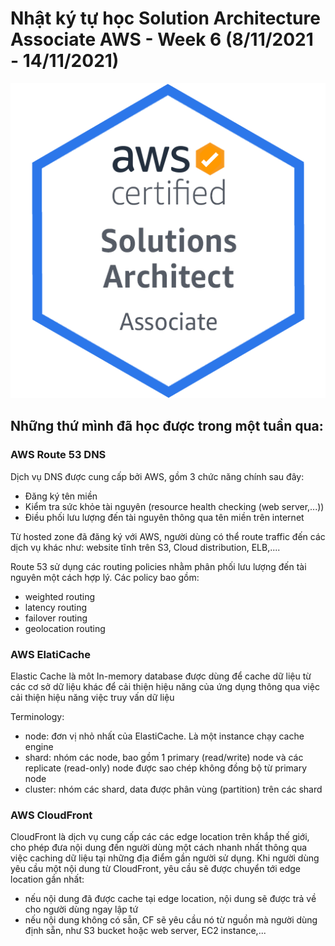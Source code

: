# Nhật ký tự học Solution Architecture Associate AWS - Week 6 (8/11/2021 - 14/11/2021)

![SAA-badge](../images/SAA/AWS-Certified_Solutions-Architect_Associate_badge.png)

## Những thứ mình đã học được trong một tuần qua:

### AWS Route 53 DNS

Dịch vụ DNS được cung cấp bởi AWS, gồm 3 chức năng chính sau đây:
+ Đăng ký tên miền
+ Kiểm tra sức khỏe tài nguyên (resource health checking (web server,...))
+ Điều phối lưu lượng đến tài nguyên thông qua tên miền trên internet

Từ hosted zone đã đăng ký với AWS, người dùng có thể route traffic đến các dịch vụ khác như: website tĩnh trên S3, Cloud distribution, ELB,....

Route 53 sử dụng các routing policies nhằm phân phối lưu lượng đến tài nguyên một cách hợp lý. Các policy bao gồm:
+ weighted routing
+ latency routing
+ failover routing
+ geolocation routing

### AWS ElatiCache
Elastic Cache là môt In-memory database được dùng để cache dữ liệu từ các cơ sở dữ liệu khác để cải thiện hiệu năng của ứng dụng thông qua việc cải thiện hiệu năng việc truy vấn dữ liệu

Terminology:
+ node: đơn vị nhỏ nhất của ElastiCache. Là một instance chạy cache engine
+ shard: nhóm các node, bao gồm 1 primary (read/write) node và các replicate (read-only) node được sao chép không đồng bộ từ primary node 
+ cluster: nhóm các shard, data được phân vùng (partition) trên các shard

### AWS CloudFront

CloudFront là dịch vụ cung cấp các các edge location trên khắp thế giới, cho phép đưa nội dung đến người dùng một cách nhanh nhất thông qua việc caching dữ liệu tại những địa điểm gần người sử dụng.
Khi người dùng yêu cầu một nội dung từ CloudFront, yêu cầu sẽ được chuyển tới edge location gần nhất:
+ nếu nội dung đã được cache tại edge location, nội dung sẽ được trả về cho người dùng ngay lập tứ
+ nếu nội dung không có sẵn, CF sẽ yêu cầu nó từ nguồn mà người dùng định sẵn, như S3 bucket hoặc web server, EC2 instance,...


